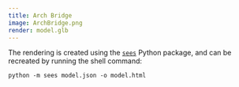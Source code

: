 ```yaml
---
title: Arch Bridge
image: ArchBridge.png
render: model.glb
---
```



The rendering is created using the [`sees`](https://pypi.org/project/sees)
Python package, and can be recreated by running the shell command:

```shell
python -m sees model.json -o model.html
```

